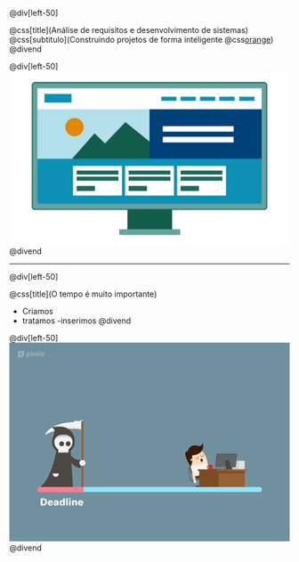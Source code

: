 @div[left-50] 

@css[title](Análise de requisitos e desenvolvimento de sistemas)
@css[subtitulo](Construindo projetos de forma inteligente @css[orange]({}))
@divend

@div[left-50] 
![destaque](images/img-1.gif)
@divend

---

@div[left-50] 

@css[title](O tempo é muito importante)

 - Criamos
 - tratamos
 -inserimos
@divend

@div[left-50] 
![destaque](images/img-2.gif)
@divend